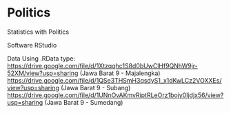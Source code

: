 # Politics
Statistics with Politics

Software RStudio

Data Using .RData type:
https://drive.google.com/file/d/1Xtzqqhc1S8d0bUwClHf9QNhW9jr-52XM/view?usp=sharing (Jawa Barat 9 -  Majalengka)
https://drive.google.com/file/d/1QSe3THSmH3qsdyS1_x1dKwLCz2VOXXEs/view?usp=sharing (Jawa Barat 9 - Subang)
https://drive.google.com/file/d/1UNnOvAKmvRiptRLeOrz1bojy0Ijdjx56/view?usp=sharing (Jawa Barat 9 - Sumedang)
